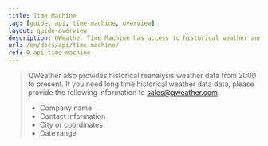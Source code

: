 ```yaml
---
title: Time Machine
tag: [guide, api, time-machine, overview]
layout: guide-overview
description: QWeather Time Machine has access to historical weather and air quality data for the last 10 days.
url: /en/docs/api/time-machine/
ref: 0-api-time-machine
---
```


> QWeather also provides historical reanalysis weather data from 2000 to present. If you need long time historical weather data data, please provide the following information to <sales@qweather.com>.
> 
> * Company name
> * Contact information
> * City or coordinates
> * Date range